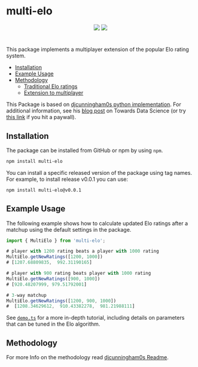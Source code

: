 # multi-elo

<p align="center">
  <a href="https://www.npmjs.com/package/multi-elo"><img src="https://img.shields.io/npm/v/multi-elo"/></a>
  <a href="http://opensource.org/licenses/MIT"><img src="https://img.shields.io/badge/license-MIT-brightgreen.svg"/></a>
</p>

#

This package implements a multiplayer extension of the popular Elo rating system.

- [Installation](#installation)
- [Example Usage](#example-usage)
- [Methodology](#methodology)
  - [Traditional Elo ratings](#traditional-elo-ratings)
  - [Extension to multiplayer](#extension-to-multiplayer)

This Package is based on [djcunningham0s python implementation](https://github.com/djcunningham0/multielo/).
For additional information, see his [blog post](https://towardsdatascience.com/developing-a-generalized-elo-rating-system-for-multiplayer-games-b9b495e87802) on Towards Data Science (or try [this link](https://towardsdatascience.com/developing-a-generalized-elo-rating-system-for-multiplayer-games-b9b495e87802?sk=89615c121aa78c7b502e9dce35ece5e1) if you hit a paywall).

## Installation

The package can be installed from GitHub or npm by using `npm`.

```bash
npm install multi-elo
```

You can install a specific released version of the package using tag names.
For example, to install release v0.0.1 you can use:

```bash
npm install multi-elo@v0.0.1
```

## Example Usage

The following example shows how to calculate updated Elo ratings after a matchup using the default settings in the package.

```typescript
import { MultiElo } from 'multi-elo';

# player with 1200 rating beats a player with 1000 rating
MultiElo.getNewRatings([1200, 1000])
# [1207.68809835,  992.31190165]

# player with 900 rating beats player with 1000 rating
MultiElo.getNewRatings([900, 1000])
# [920.48207999, 979.51792001]

# 3-way matchup
MultiElo.getNewRatings([1200, 900, 1000])
#  [1208.34629612,  910.43382278,  981.21988111]
```

See [`demo.ts`](src/demo.ts) for a more in-depth tutorial, including details on parameters that can be tuned in the Elo algorithm.

## Methodology

For more Info on the methodology read [djcunningham0s Readme](https://github.com/djcunningham0/multielo/).
